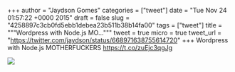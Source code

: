 
+++
author = "Jaydson Gomes"
categories = ["tweet"]
date = "Tue Nov 24 01:57:22 +0000 2015"
draft = false
slug = "4258897c3cb0fd5ebb1debea23b511b38b14fa00"
tags = ["tweet"]
title = """Wordpress with Node.js MO..."""
tweet = true
micro = true
tweet_url = "https://twitter.com/jaydson/status/668971638755614720"
+++
Wordpress with Node.js MOTHERFUCKERS https://t.co/zuEjc3qgJg

![](/images/tweet-media/668971638755614720-CUip61VXIAAqQGi.png)